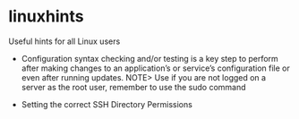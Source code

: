 # linuxhints

Useful hints for all Linux users

- Configuration syntax checking and/or testing is a key step to perform after making changes to an application’s or service’s configuration file or even after running updates.
NOTE> Use if you are not logged on a server as the root user, remember to use the sudo command 

- Setting the correct SSH Directory Permissions
